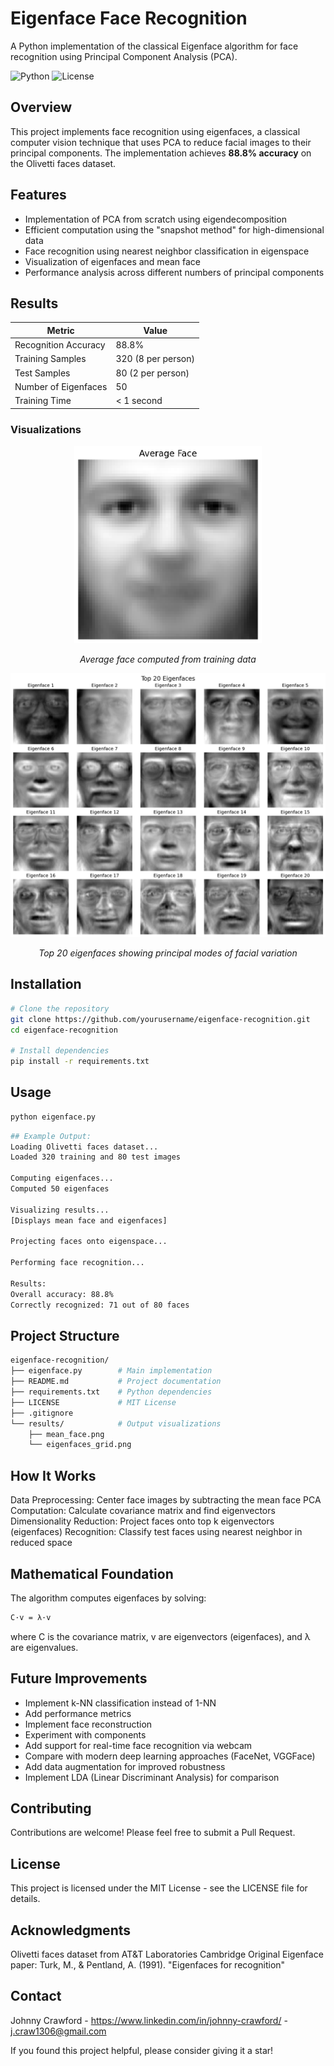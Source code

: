 # Eigenface Face Recognition

A Python implementation of the classical Eigenface algorithm for face recognition using Principal Component Analysis (PCA).

![Python](https://img.shields.io/badge/python-v3.8+-blue.svg)
![License](https://img.shields.io/badge/license-MIT-green.svg)

## Overview

This project implements face recognition using eigenfaces, a classical computer vision technique that uses PCA to reduce facial images to their principal components. The implementation achieves **88.8% accuracy** on the Olivetti faces dataset.

## Features

- Implementation of PCA from scratch using eigendecomposition
- Efficient computation using the "snapshot method" for high-dimensional data
- Face recognition using nearest neighbor classification in eigenspace
- Visualization of eigenfaces and mean face
- Performance analysis across different numbers of principal components

## Results

| Metric | Value |
|--------|-------|
| Recognition Accuracy | 88.8% |
| Training Samples | 320 (8 per person) |
| Test Samples | 80 (2 per person) |
| Number of Eigenfaces | 50 |
| Training Time | < 1 second |

### Visualizations

<div align="center">
  <img src="results/mean_face.png" width="300" alt="Mean Face">
  <p><em>Average face computed from training data</em></p>
</div>

<div align="center">
  <img src="results/eigenfaces_grid.png" width="600" alt="Eigenfaces">
  <p><em>Top 20 eigenfaces showing principal modes of facial variation</em></p>
</div>

## Installation

```bash
# Clone the repository
git clone https://github.com/yourusername/eigenface-recognition.git
cd eigenface-recognition

# Install dependencies
pip install -r requirements.txt
```
## Usage
```bash
python eigenface.py
```
```bash
## Example Output:
Loading Olivetti faces dataset...
Loaded 320 training and 80 test images

Computing eigenfaces...
Computed 50 eigenfaces

Visualizing results...
[Displays mean face and eigenfaces]

Projecting faces onto eigenspace...

Performing face recognition...

Results:
Overall accuracy: 88.8%
Correctly recognized: 71 out of 80 faces
```
## Project Structure
```bash
eigenface-recognition/
├── eigenface.py        # Main implementation
├── README.md           # Project documentation
├── requirements.txt    # Python dependencies
├── LICENSE             # MIT License
├── .gitignore         
└── results/            # Output visualizations
    ├── mean_face.png
    └── eigenfaces_grid.png
```
## How It Works

 Data Preprocessing: Center face images by subtracting the mean face
 PCA Computation: Calculate covariance matrix and find eigenvectors
 Dimensionality Reduction: Project faces onto top k eigenvectors (eigenfaces)
 Recognition: Classify test faces using nearest neighbor in reduced space

## Mathematical Foundation
The algorithm computes eigenfaces by solving:
```bash
C·v = λ·v
```
where C is the covariance matrix, v are eigenvectors (eigenfaces), and λ are eigenvalues.

## Future Improvements

- Implement k-NN classification instead of 1-NN
- Add performance metrics
- Implement face reconstruction
- Experiment with components
- Add support for real-time face recognition via webcam
- Compare with modern deep learning approaches (FaceNet, VGGFace)
- Add data augmentation for improved robustness
- Implement LDA (Linear Discriminant Analysis) for comparison

## Contributing
Contributions are welcome! Please feel free to submit a Pull Request.
## License
This project is licensed under the MIT License - see the LICENSE file for details.
## Acknowledgments

Olivetti faces dataset from AT&T Laboratories Cambridge
Original Eigenface paper: Turk, M., & Pentland, A. (1991). "Eigenfaces for recognition"

## Contact
Johnny Crawford - https://www.linkedin.com/in/johnny-crawford/ - j.craw1306@gmail.com

If you found this project helpful, please consider giving it a star!
